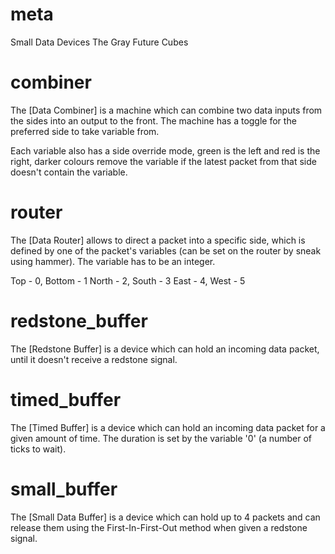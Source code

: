 # meta
Small Data Devices
The Gray Future Cubes

# combiner
The [Data Combiner] is a machine which can combine two data inputs from the sides into an output to the front. 
The machine has a toggle for the preferred side to take variable from. 

Each variable also has a side override mode, green is the left and red is the right, darker colours remove 
the variable if the latest packet from that side doesn't contain the variable.

# router
The [Data Router] allows to direct a packet into a specific side, which is defined by one of the packet's 
variables (can be set on the router by sneak using hammer). The variable has to be an integer.

Top - 0, Bottom - 1
North - 2, South - 3
East - 4, West - 5

# redstone_buffer
The [Redstone Buffer] is a device which can hold an incoming data packet, until it doesn't receive a redstone signal.

# timed_buffer
The [Timed Buffer] is a device which can hold an incoming data packet for a given amount of time. 
The duration is set by the variable '0' (a number of ticks to wait).

# small_buffer
The [Small Data Buffer] is a device which can hold up to 4 packets and can release them using the 
First-In-First-Out method when given a redstone signal.